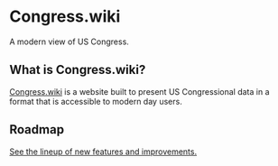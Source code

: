 # Congress.wiki

A modern view of US Congress.

## What is Congress.wiki?

[Congress.wiki](https://congress.wiki) is a website built to present US Congressional data in a format that is accessible to modern day users.

## Roadmap

[See the lineup of new features and improvements.](https://github.com/orgs/CongressWiki/projects/1)
